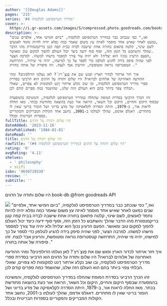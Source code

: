 ```yaml
---
author: '[[Douglas Adams]]'
pages: '215'
series: 'מדריך הטרמפיסט לגלקסיה #4'
cover: >-
  https://i.gr-assets.com/images/S/compressed.photo.goodreads.com/books/1512731153l/37006908._SY475_.jpg
description: >-
  "ואז," כפי שנכתב כבר במדריך הטרמפיסט לגלקסיה, "ביום חמישי אחד, אלפיים שנים
  כמעט לאחר שאיש אחד מוסמר לאיזה עץ משום שאמר כמה נפלא יהיה להיות נחמד לאנשים,
  לשם שינוי, קלטה פתאום בחורה אחת שישבה לבדה בבית קפה קטן בריקמנסווֹרת מהו הדבר
  שהלך והשתבש כל הזמן הזה, וסוף סוף ידעה כיצד יכול העולם להפוך למקום טוב ומאושר.
  הפעם הרעיון נכון! הוא יצליח! ולא יהיה עוד צורך למסמר מישהו למשהו. למרבה הצער,
  לפני שהיה סיפק בידה להגיע לטלפון כדי לספר על כך למישהו, יהיה מי שיהיה, התרחשה
  קטסטרופה נוראה ומטופשת, והרעיון אבד לנצח. זהו סיפורה של אותה בחורה ."  
    
  איך חזר ארתור לכדור הארץ ופגש שם את פֶנצֶ´רץ´? לאן נעלמו הדולפינים? ומהי
  ההודעה האחרונה של אלוהים לברואיו? היו שלום ותודה על הדגים הוא הרביעי בסדרת
  ספרי מדריך הטרמפיסט לגלקסיה, ובו שוב נקלע ארתור דֶנט למקומות לא צפויים, שאולי
  הבלתי צפוי ביותר בהם הוא העולם הזה שלנו, שהושמד כמה ספרים קודם לכן.  
    
  זהו הכרך הרביעי בסדרת המופת שהחלה במדריך הטרמפיסט לגלקסיה, והמשיכה בהמסעדה
  שבסוף היקום והחיים, היקום וכל השאר, הרואה אור כעת בהוצאה מחודשת בכתר. מאז החלה
  לראות אור, ב-1979, היתה הסדרה לקלאסיקה של מדע בדיוני ושל הומור בריטי שאין לו
  מתחרים. דאגלס אדמס, שהלך לעולמו ב-2001, נחשב אחד הקולות המבריקים והמקוריים
  בספרות הבריטית ובכלל.
fullTitle: היו שלום ותודה על הדגים
dateAdded: '2023-11-16'
datePublished: '1984-01-01'
dateRead: ''
title: היו שלום ותודה על הדגים
rawTitle: 'היו שלום ותודה על הדגים (מדריך הטרמפיסט לגלקסיה #4)'
rating: '0'
avgRating: '4.11'
shelves:
  - ' philosophy'
  - scifi
isbn: '9650719539'
review: ''
subtitle: ''
---
```

היו שלום ותודה על הדגים book-db 
@from goodreads API

![](https:&#x2F;&#x2F;i.gr-assets.com&#x2F;images&#x2F;S&#x2F;compressed.photo.goodreads.com&#x2F;books&#x2F;1512731153l&#x2F;37006908._SY475_.jpg)
&quot;ואז,&quot; כפי שנכתב כבר במדריך הטרמפיסט לגלקסיה, &quot;ביום חמישי אחד, אלפיים שנים כמעט לאחר שאיש אחד מוסמר לאיזה עץ משום שאמר כמה נפלא יהיה להיות נחמד לאנשים, לשם שינוי, קלטה פתאום בחורה אחת שישבה לבדה בבית קפה קטן בריקמנסווֹרת מהו הדבר שהלך והשתבש כל הזמן הזה, וסוף סוף ידעה כיצד יכול העולם להפוך למקום טוב ומאושר. הפעם הרעיון נכון! הוא יצליח! ולא יהיה עוד צורך למסמר מישהו למשהו. למרבה הצער, לפני שהיה סיפק בידה להגיע לטלפון כדי לספר על כך למישהו, יהיה מי שיהיה, התרחשה קטסטרופה נוראה ומטופשת, והרעיון אבד לנצח. זהו סיפורה של אותה בחורה .&quot;  
  
איך חזר ארתור לכדור הארץ ופגש שם את פֶנצֶ´רץ´? לאן נעלמו הדולפינים? ומהי ההודעה האחרונה של אלוהים לברואיו? היו שלום ותודה על הדגים הוא הרביעי בסדרת ספרי מדריך הטרמפיסט לגלקסיה, ובו שוב נקלע ארתור דֶנט למקומות לא צפויים, שאולי הבלתי צפוי ביותר בהם הוא העולם הזה שלנו, שהושמד כמה ספרים קודם לכן.  
  
זהו הכרך הרביעי בסדרת המופת שהחלה במדריך הטרמפיסט לגלקסיה, והמשיכה בהמסעדה שבסוף היקום והחיים, היקום וכל השאר, הרואה אור כעת בהוצאה מחודשת בכתר. מאז החלה לראות אור, ב-1979, היתה הסדרה לקלאסיקה של מדע בדיוני ושל הומור בריטי שאין לו מתחרים. דאגלס אדמס, שהלך לעולמו ב-2001, נחשב אחד הקולות המבריקים והמקוריים בספרות הבריטית ובכלל.